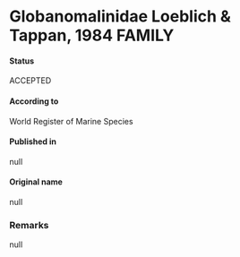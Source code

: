 Globanomalinidae Loeblich & Tappan, 1984 FAMILY
=======

#### Status
ACCEPTED

#### According to
World Register of Marine Species

#### Published in
null

#### Original name
null

### Remarks
null